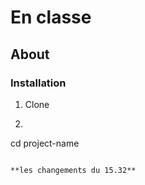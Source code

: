 # En classe

##  About

### Installation 

1. Clone
2. ```
cd project-name 
```

**les changements du 15.32**

